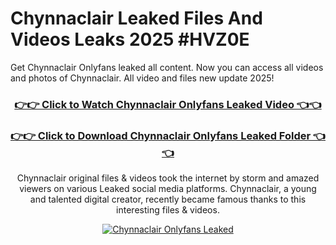 # Chynnaclair Leaked Files And Videos Leaks 2025 #HVZ0E

Get Chynnaclair Onlyfans leaked all content. Now you can access all videos and photos of Chynnaclair. All video and files new update 2025!
<div align="center" title="Chynnaclair Onlyfans Leaked">
  
### [👉👉 Click to Watch Chynnaclair Onlyfans Leaked Video 👈👈](https://links2leaks.com?utm_source=chynnaclair&utm_medium=gitfeb)  
### [👉👉 Click to Download Chynnaclair Onlyfans Leaked Folder 👈👈](https://links2leaks.com?utm_source=chynnaclair&utm_medium=gitfeb)  

Chynnaclair original files & videos took the internet by storm and amazed viewers on various Leaked social media platforms. Chynnaclair, a young and talented digital creator, recently became famous thanks to this interesting files & videos.

[![Chynnaclair Onlyfans Leaked](https://i.ibb.co/93hzkbrt/l2l.gif)](https://links2leaks.com?utm_source=chynnaclair&utm_medium=gitfeb)  

</div>
